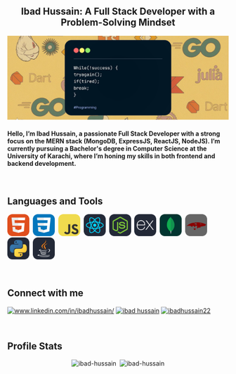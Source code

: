 <h2 align="center">Ibad Hussain: A Full Stack Developer with a Problem-Solving Mindset</h2>

![Banner](./assets/banner.png)

<h4>Hello, I’m Ibad Hussain, a passionate Full Stack Developer with a strong focus on the MERN stack (MongoDB, ExpressJS, ReactJS, NodeJS). I’m currently pursuing a Bachelor's degree in Computer Science at the University of Karachi, where I’m honing my skills in both frontend and backend development.</h4>

<br>

## Languages and Tools
<p align="left">
    <img src="./assets/html.png" width="50px" />&nbsp;
    <img src="./assets/css.png" width="50px" />&nbsp;
    <img src="./assets/javascript.png" width="50px" />&nbsp;
    <img src="./assets/reactjs.png" width="50px" />&nbsp;
    <img src="./assets/nodejs.png" width="50px" />&nbsp;
    <img src="./assets/expressjs.png" width="50px" />&nbsp;
    <img src="./assets/mongodb.png" width="50px" />&nbsp;
    <img src="./assets/mongoose.png" width="50px" />&nbsp;
    <img src="./assets/python.png" width="50px" />&nbsp;
    <img src="./assets/java.png" width="50px" />
</p>

<br>

## Connect with me
<p align="left">
    <a href="https://linkedin.com/in/ibadhussain/" target="blank"><img align="center" src="https://raw.githubusercontent.com/rahuldkjain/github-profile-readme-generator/master/src/images/icons/Social/linked-in-alt.svg" alt="www.linkedin.com/in/ibadhussain/" height="30" width="40" /></a>
    <a href="https://www.facebook.com/share/161mizmCH4/?mibextid=qi2Omg" target="blank"><img align="center" src="https://raw.githubusercontent.com/rahuldkjain/github-profile-readme-generator/master/src/images/icons/Social/facebook.svg" alt="ibad hussain" height="30" width="40" /></a>
    <a href="https://instagram.com/ibadhussain22" target="blank"><img align="center" src="https://raw.githubusercontent.com/rahuldkjain/github-profile-readme-generator/master/src/images/icons/Social/instagram.svg" alt="ibadhussain22" height="30" width="40" /></a>
</p>

<br>

## Profile Stats
<p align="center">
    <img src="https://github-readme-streak-stats.herokuapp.com/?user=ibad-hussain&theme=dark" alt="ibad-hussain" />&nbsp;
    <img src="https://github-readme-stats.vercel.app/api/top-langs?username=ibad-hussain&show_icons=true&locale=en&layout=compact&theme=dark" alt="ibad-hussain" />
</p>